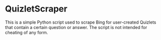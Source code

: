 # QuizletScraper
This is a simple Python script used to scrape Bing for user-created Quizlets that contain a certain question or answer. The script is not intended for cheating of any form.
